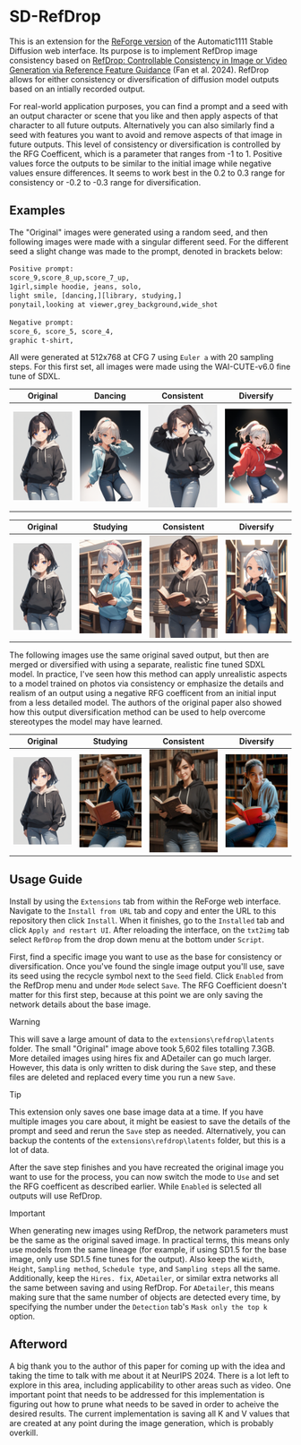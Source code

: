 # SD-RefDrop
This is an extension for the [ReForge version](https://github.com/Panchovix/stable-diffusion-webui-reForge) of the Automatic1111 Stable Diffusion web interface. Its purpose is to implement RefDrop image consistency based on [RefDrop: Controllable Consistency in Image or Video Generation via Reference Feature Guidance](https://arxiv.org/abs/2405.17661) (Fan et al. 2024). RefDrop allows for either consistency or diversification of diffusion model outputs based on an intially recorded output. 

For real-world application purposes, you can find a prompt and a seed with an output character or scene that you like and then apply aspects of that character to all future outputs. Alternatively you can also similarly find a seed with features you want to avoid and remove aspects of that image in future outputs. This level of consistency or diversification is controlled by the RFG Coefficent, which is a parameter that ranges from -1 to 1. Positive values force the outputs to be similar to the initial image while negative values ensure differences. It seems to work best in the 0.2 to 0.3 range for consistency or -0.2 to -0.3 range for diversification.

## Examples
The "Original" images were generated using a random seed, and then following images were made with a singular different seed. For the different seed a slight change was made to the prompt, denoted in brackets below:
```
Positive prompt:
score_9,score_8_up,score_7_up,
1girl,simple hoodie, jeans, solo,
light smile, [dancing,][library, studying,]
ponytail,looking at viewer,grey_background,wide_shot

Negative prompt:
score_6, score_5, score_4,
graphic t-shirt,
```
All were generated at 512x768 at CFG 7 using `Euler a` with 20 sampling steps. For this first set, all images were made using the WAI-CUTE-v6.0 fine tune of SDXL.

|   Original |    Dancing | Consistent |  Diversify |
| ------------ | ------------ | ------------ | ------------ |
| ![Base](examples/base.png) | ![Dance Base](examples/dance_base.png) | ![Dance Merge](examples/dance_merge.png) | ![Dance Diff](examples/dance_diff.png) |

|   Original |   Studying | Consistent |  Diversify |
| ------------ | ------------ | ------------ | ------------ |
| ![Base](examples/base.png) | ![Studying Base](examples/studying_base.png) | ![Studying Merge](examples/studying_merge.png) | ![Studying Diff](examples/studying_diff.png) |

The following images use the same original saved output, but then are merged or diversified with using a separate, realistic fine tuned SDXL model. In practice, I've seen how this method can apply unrealistic aspects to a model trained on photos via consistency or emphasize the details and realism of an output using a negative RFG coefficent from an initial input from a less detailed model. The authors of the original paper also showed how this output diversification method can be used to help overcome stereotypes the model may have learned.

|   Original |   Studying | Consistent |  Diversify |
| ------------ | ------------ | ------------ | ------------ |
| ![Base](examples/base.png) | ![Real Base](examples/real_base.png) | ![Real Merge](examples/real_merge.png) | ![Real Diff](examples/real_diff.png) |

## Usage Guide
Install by using the `Extensions` tab from within the ReForge web interface. Navigate to the `Install from URL` tab and copy and enter the URL to this repository then click `Install`. When it finishes, go to the `Installed` tab and click `Apply and restart UI`. After reloading the interface, on the `txt2img` tab select `RefDrop` from the drop down menu at the bottom under `Script`.

First, find a specific image you want to use as the base for consistency or diversification. Once you've found the single image output you'll use, save its seed using the recycle symbol next to the `Seed` field. Click `Enabled` from the RefDrop menu and under `Mode` select `Save`. The RFG Coefficient doesn't matter for this first step, because at this point we are only saving the network details about the base image.

> [!WARNING]
> This will save a large amount of data to the `extensions\refdrop\latents` folder. The small "Original" image above took 5,602 files totalling 7.3GB. More detailed images using hires fix and ADetailer can go much larger. However, this data is only written to disk during the `Save` step, and these files are deleted and replaced every time you run a new `Save`.

> [!TIP]
> This extension only saves one base image data at a time. If you have multiple images you care about, it might be easiest to save the details of the prompt and seed and rerun the `Save` step as needed. Alternatively, you can backup the contents of the `extensions\refdrop\latents` folder, but this is a lot of data.

After the save step finishes and you have recreated the original image you want to use for the process, you can now switch the mode to `Use` and set the RFG coefficent as described earlier. While `Enabled` is selected all outputs will use RefDrop.

> [!IMPORTANT]
> When generating new images using RefDrop, the network parameters must be the same as the original saved image. In practical terms, this means only use models from the same lineage (for example, if using SD1.5 for the base image, only use SD1.5 fine tunes for the output). Also keep the `Width`, `Height`, `Sampling method`, `Schedule type`, and `Sampling steps` all the same. Additionally, keep the `Hires. fix`, `ADetailer`, or similar extra networks all the same between saving and using RefDrop. For `ADetailer`, this means making sure that the same number of objects are detected every time, by specifying the number under the `Detection` tab's `Mask only the top k` option.

## Afterword
A big thank you to the author of this paper for coming up with the idea and taking the time to talk with me about it at NeurIPS 2024. There is a lot left to explore in this area, including applicability to other areas such as video. One important point that needs to be addressed for this implementation is figuring out how to prune what needs to be saved in order to acheive the desired results. The current implementation is saving all K and V values that are created at any point during the image generation, which is probably overkill.